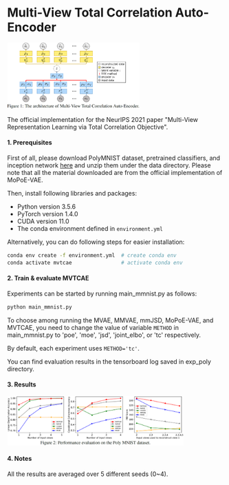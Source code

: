 # Multi-View Total Correlation Auto-Encoder
<img src="model1.png" alt="MVTCAE" style="zoom: 30%;" />

The official implementation for the NeurIPS 2021 paper "Multi-View Representation Learning via Total Correlation Objective".

#### 1. Prerequisites

First of all, please download PolyMNIST dataset, pretrained classifiers, and inception network [here](https://zenodo.org/record/4899160#.YLn0rKgzaHu) and unzip them under the data directory.
Please note that all the material downloaded are from the official implementation of MoPoE-VAE.

Then, install following libraries and packages:

- Python version 3.5.6
- PyTorch version 1.4.0
- CUDA version 11.0
- The conda environment defined in `environment.yml`

Alternatively, you can do following steps for easier installation:
```bash
conda env create -f environment.yml  # create conda env
conda activate mvtcae                # activate conda env
```

#### 2. Train & evaluate MVTCAE

Experiments can be started by running main_mmnist.py as follows:

```bash
python main_mmnist.py
```

To choose among running the MVAE, MMVAE, mmJSD, MoPoE-VAE, and MVTCAE,
you need to change the value of variable `METHOD` in main_mmnist.py to 'poe', 'moe', 'jsd', 'joint\_elbo', or 'tc' respectively.

By default, each experiment uses `METHOD='tc'`.

You can find evaluation results in the tensorboard log saved in exp_poly directory.



#### 3. Results

<img src="3FIGURES.PNG" alt="3FIGURES" style="zoom: 40%;" />



#### 4. Notes

All the results are averaged over 5 different seeds (0~4).

